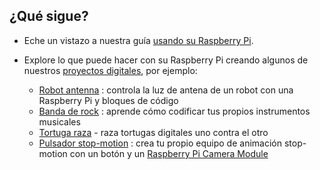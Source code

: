 ## ¿Qué sigue?

+ Eche un vistazo a nuestra guía [usando su Raspberry Pi](https://projects.raspberrypi.org/en/projects/raspberry-pi-using).

+ Explore lo que puede hacer con su Raspberry Pi creando algunos de nuestros [proyectos digitales](https://projects.raspberrypi.org), por ejemplo:
    
    + [Robot antenna](https://projects.raspberrypi.org/en/projects/robot-antenna) : controla la luz de antena de un robot con una Raspberry Pi y bloques de código
    + [Banda de rock](https://projects.raspberrypi.org/en/projects/rock-band) : aprende cómo codificar tus propios instrumentos musicales
    + [Tortuga raza](https://projects.raspberrypi.org/en/projects/turtle-race) - raza tortugas digitales uno contra el otro
    + [Pulsador stop-motion](https://projects.raspberrypi.org/en/projects/push-button-stop-motion) : crea tu propio equipo de animación stop-motion con un botón y un [Raspberry Pi Camera Module](https://www.raspberrypi.org/products/camera-module-v2/)